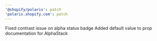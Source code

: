 ```yaml
---
'@shopify/polaris': patch
'polaris.shopify.com': patch
---
```


Fixed contrast issue on alpha status badge
Added default value to prop documentation for AlphaStack
